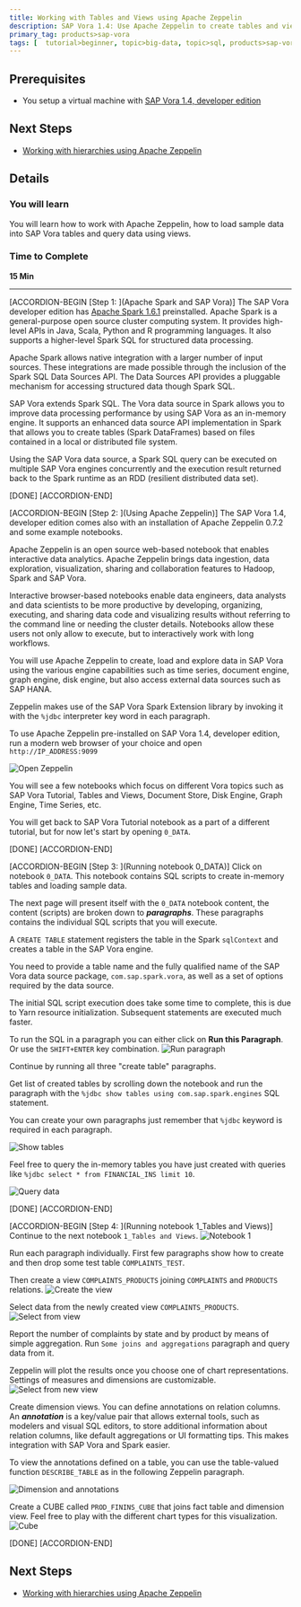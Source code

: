 ```yaml
---
title: Working with Tables and Views using Apache Zeppelin
description: SAP Vora 1.4: Use Apache Zeppelin to create tables and views, plus load sample data from files
primary_tag: products>sap-vora
tags: [  tutorial>beginner, topic>big-data, topic>sql, products>sap-vora ]
---
```


## Prerequisites  
 - You setup a virtual machine with [SAP Vora 1.4, developer edition](http://www.sap.com/developer/how-tos/2017/02/vora-ova-install.html)


## Next Steps
 - [Working with hierarchies using Apache Zeppelin](http://www.sap.com/developer/tutorials/vora-ova-zeppelin2.html)

## Details
### You will learn  
You will learn how to work with Apache Zeppelin, how to load sample data into SAP Vora tables and query data using views.

### Time to Complete
**15 Min**

---

[ACCORDION-BEGIN [Step 1: ](Apache Spark and SAP Vora)]
The SAP Vora developer edition has [Apache Spark 1.6.1](https://spark.apache.org/docs/1.6.1/) preinstalled. Apache Spark is a general-purpose open source cluster computing system. It provides high-level APIs in Java, Scala, Python and R programming languages. It also supports a higher-level Spark SQL for structured data processing.

Apache Spark allows native integration with a larger number of input sources. These integrations are made possible through the inclusion of the Spark SQL Data Sources API. The Data Sources API provides a pluggable mechanism for accessing structured data though Spark SQL.

SAP Vora extends Spark SQL. The Vora data source in Spark allows you to improve data processing performance by using SAP Vora as an in-memory engine. It supports an enhanced data source API implementation in Spark that allows you to create tables (Spark DataFrames) based on files contained in a local or distributed file system.

Using the SAP Vora data source, a Spark SQL query can be executed on multiple SAP Vora engines concurrently and the execution result returned back to the Spark runtime as an RDD (resilient distributed data set).

[DONE]
[ACCORDION-END]

[ACCORDION-BEGIN [Step 2: ](Using Apache Zeppelin)]
The SAP Vora 1.4, developer edition comes also with an installation of Apache Zeppelin 0.7.2 and some example notebooks.

Apache Zeppelin is an open source web-based notebook that enables interactive data analytics. Apache Zeppelin brings data ingestion, data exploration, visualization, sharing and collaboration features to Hadoop, Spark and SAP Vora.

Interactive browser-based notebooks enable data engineers, data analysts and data scientists to be more productive by developing, organizing, executing, and sharing data code and visualizing results without referring to the command line or needing the cluster details. Notebooks allow these users not only allow to execute, but to interactively work with long workflows.

You will use Apache Zeppelin to create, load and explore data in SAP Vora using the various engine capabilities such as time series, document engine, graph engine, disk engine, but also access external data sources such as SAP HANA.

Zeppelin makes use of the SAP Vora Spark Extension library by invoking it with the `%jdbc` interpreter key word in each paragraph.

To use Apache Zeppelin pre-installed on SAP Vora 1.4, developer edition, run a modern web browser of your choice and open `http://IP_ADDRESS:9099`

![Open Zeppelin](zep0_01.jpg)

You will see a few notebooks which focus on different Vora topics such as SAP Vora Tutorial, Tables and Views, Document Store, Disk Engine, Graph Engine, Time Series, etc.

You will get back to SAP Vora Tutorial notebook as a part of a different tutorial, but for now let's start by opening `0_DATA`.

[DONE]
[ACCORDION-END]


[ACCORDION-BEGIN [Step 3: ](Running notebook 0_DATA)]
Click on notebook `0_DATA`. This notebook contains SQL scripts to create in-memory tables and loading sample data.

The next page will present itself with the `0_DATA` notebook content, the content (scripts) are broken down to ___paragraphs___. These paragraphs contains the individual SQL scripts that you will execute.

A `CREATE TABLE` statement registers the table in the Spark `sqlContext` and creates a table in the SAP Vora engine.

You need to provide a table name and the fully qualified name of the SAP Vora data source package, `com.sap.spark.vora`, as well as a set of options required by the data source.

The initial SQL script execution does take some time to complete, this is due to Yarn resource initialization. Subsequent statements are executed much faster.

To run the SQL in a paragraph you can either click on **Run this Paragraph**. Or use the `SHIFT+ENTER` key combination.
![Run paragraph](zep0_02.jpg)

Continue by running all three "create table" paragraphs.

Get list of created tables by scrolling down the notebook and run the paragraph with the `%jdbc show tables using com.sap.spark.engines` SQL statement.

You can create your own paragraphs just remember that `%jdbc` keyword is required in each paragraph.

![Show tables](zep0_03.jpg)

Feel free to query the in-memory tables you have just created with queries like `%jdbc select * from FINANCIAL_INS limit 10`.

![Query data](zep0_04.jpg)

[DONE]
[ACCORDION-END]

[ACCORDION-BEGIN [Step 4: ](Running notebook 1_Tables and Views)]
Continue to the next notebook `1_Tables and Views`.
![Notebook 1](zep0_05.jpg)

Run each paragraph individually. First few paragraphs show how to create and then drop some test table `COMPLAINTS_TEST`.

Then create a view `COMPLAINTS_PRODUCTS` joining `COMPLAINTS` and `PRODUCTS` relations.
![Create the view](zep0_06.jpg)

Select data from the newly created view `COMPLAINTS_PRODUCTS`.
![Select from view](zep0_07.jpg)

Report the number of complaints by state and by product by means of simple aggregation. Run `Some joins and aggregations` paragraph and query data from it.

Zeppelin will plot the results once you choose one of chart representations. Settings of measures and dimensions are customizable.
![Select from new view](zep0_08.jpg)

Create dimension views. You can define annotations on relation columns. An ___annotation___ is a key/value pair that allows external tools, such as modelers and visual SQL editors, to store additional information about relation columns, like default aggregations or UI formatting tips. This makes integration with SAP Vora and Spark easier.

To view the annotations defined on a table, you can use the table-valued function `DESCRIBE_TABLE` as in the following Zeppelin paragraph.

![Dimension and annotations](zep0_09.jpg)

Create a CUBE called `PROD_FININS_CUBE` that joins fact table and dimension view. Feel free to play with the different chart types for this visualization.
![Cube](zep0_10.jpg)

[DONE]
[ACCORDION-END]


## Next Steps
- [Working with hierarchies using Apache Zeppelin](http://www.sap.com/developer/tutorials/vora-ova-zeppelin2.html)
